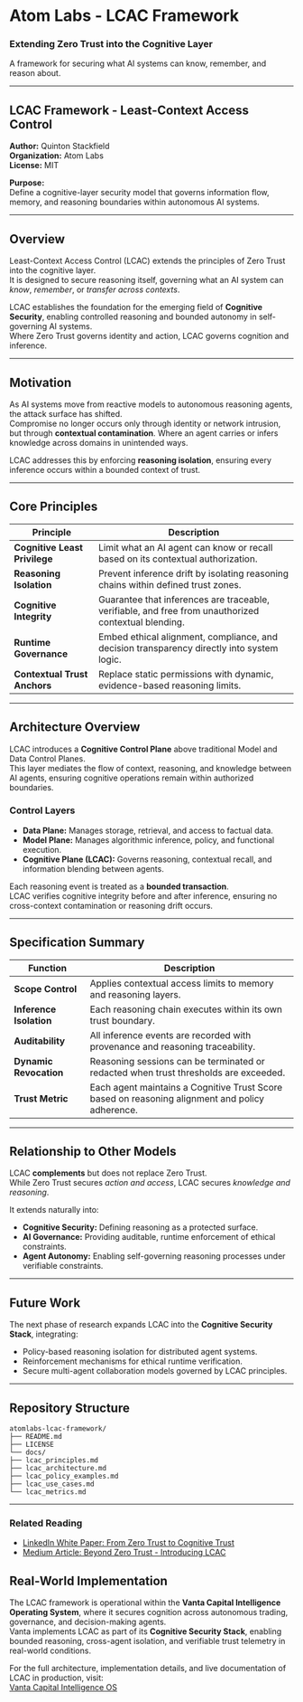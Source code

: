 # Atom Labs - LCAC Framework

### Extending Zero Trust into the Cognitive Layer  
A framework for securing what AI systems can know, remember, and reason about.

---

## LCAC Framework - Least-Context Access Control

**Author:** Quinton Stackfield  
**Organization:** Atom Labs  
**License:** MIT  

**Purpose:**  
Define a cognitive-layer security model that governs information flow, memory, and reasoning boundaries within autonomous AI systems.

---

## Overview

Least-Context Access Control (LCAC) extends the principles of Zero Trust into the cognitive layer.  
It is designed to secure reasoning itself, governing what an AI system can *know*, *remember*, or *transfer across contexts*.

LCAC establishes the foundation for the emerging field of **Cognitive Security**, enabling controlled reasoning and bounded autonomy in self-governing AI systems.  
Where Zero Trust governs identity and action, LCAC governs cognition and inference.

---

## Motivation

As AI systems move from reactive models to autonomous reasoning agents, the attack surface has shifted.  
Compromise no longer occurs only through identity or network intrusion, but through **contextual contamination**. Where an agent carries or infers knowledge across domains in unintended ways.

LCAC addresses this by enforcing **reasoning isolation**, ensuring every inference occurs within a bounded context of trust.

---

## Core Principles

| Principle | Description |
|------------|-------------|
| **Cognitive Least Privilege** | Limit what an AI agent can know or recall based on its contextual authorization. |
| **Reasoning Isolation** | Prevent inference drift by isolating reasoning chains within defined trust zones. |
| **Cognitive Integrity** | Guarantee that inferences are traceable, verifiable, and free from unauthorized contextual blending. |
| **Runtime Governance** | Embed ethical alignment, compliance, and decision transparency directly into system logic. |
| **Contextual Trust Anchors** | Replace static permissions with dynamic, evidence-based reasoning limits. |

---

## Architecture Overview

LCAC introduces a **Cognitive Control Plane** above traditional Model and Data Control Planes.  
This layer mediates the flow of context, reasoning, and knowledge between AI agents, ensuring cognitive operations remain within authorized boundaries.

### Control Layers
- **Data Plane:** Manages storage, retrieval, and access to factual data.  
- **Model Plane:** Manages algorithmic inference, policy, and functional execution.  
- **Cognitive Plane (LCAC):** Governs reasoning, contextual recall, and information blending between agents.

Each reasoning event is treated as a **bounded transaction**.  
LCAC verifies cognitive integrity before and after inference, ensuring no cross-context contamination or reasoning drift occurs.

---

## Specification Summary

| Function | Description |
|-----------|-------------|
| **Scope Control** | Applies contextual access limits to memory and reasoning layers. |
| **Inference Isolation** | Each reasoning chain executes within its own trust boundary. |
| **Auditability** | All inference events are recorded with provenance and reasoning traceability. |
| **Dynamic Revocation** | Reasoning sessions can be terminated or redacted when trust thresholds are exceeded. |
| **Trust Metric** | Each agent maintains a Cognitive Trust Score based on reasoning alignment and policy adherence. |

---

## Relationship to Other Models

LCAC **complements** but does not replace Zero Trust.  
While Zero Trust secures *action and access*, LCAC secures *knowledge and reasoning*.

It extends naturally into:
- **Cognitive Security:** Defining reasoning as a protected surface.  
- **AI Governance:** Providing auditable, runtime enforcement of ethical constraints.  
- **Agent Autonomy:** Enabling self-governing reasoning processes under verifiable constraints.

---

## Future Work

The next phase of research expands LCAC into the **Cognitive Security Stack**, integrating:

- Policy-based reasoning isolation for distributed agent systems.  
- Reinforcement mechanisms for ethical runtime verification.  
- Secure multi-agent collaboration models governed by LCAC principles.

---

## Repository Structure
```
atomlabs-lcac-framework/
├── README.md
├── LICENSE
└── docs/
├── lcac_principles.md
├── lcac_architecture.md
├── lcac_policy_examples.md
├── lcac_use_cases.md
└── lcac_metrics.md
```
---

### Related Reading
- [LinkedIn White Paper: From Zero Trust to Cognitive Trust](https://www.linkedin.com/posts/qstackfield_ai-cybersecurity-cognitivetrust-activity-7388341096390529025-jxPL)
- [Medium Article: Beyond Zero Trust - Introducing LCAC](https://medium.com/@qstackfield/beyond-zero-trust-introducing-lcac-least-context-access-control-e36e07731039)

## Real-World Implementation

The LCAC framework is operational within the **Vanta Capital Intelligence Operating System**, where it secures cognition across autonomous trading, governance, and decision-making agents.  
Vanta implements LCAC as part of its **Cognitive Security Stack**, enabling bounded reasoning, cross-agent isolation, and verifiable trust telemetry in real-world conditions.

For the full architecture, implementation details, and live documentation of LCAC in production, visit:  
[Vanta Capital Intelligence OS](https://qstackfield.github.io/vanta-capital-intelligence-os/)

<meta name="citation_title" content="LCAC: Extending Zero Trust into the Cognitive Layer">
<meta name="citation_author" content="Quinton Stackfield">
<meta name="citation_publication_date" content="2025-10-27">
<meta name="citation_doi" content="10.5281/zenodo.17458835">
<meta name="citation_pdf_url" content="https://zenodo.org/record/17458835/files/lcac_framework.pdf">
